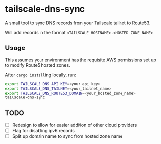 # tailscale-dns-sync

A small tool to sync DNS records from your Tailscale tailnet to Route53.

Will add records in the format `<TAILSCALE HOSTNAME>.<HOSTED ZONE NAME>`

## Usage

This assumes your environment has the requisite AWS permissions set up to modify Route5 hosted zones.

After `cargo install`ing locally, run:

```sh
export TAILSCALE_DNS_API_KEY=<your_api_key>
export TAILSCALE_DNS_TAILNET=<your_tailnet_name>
export TAILSCALE_DNS_ROUTE53_DOMAIN=<your_hosted_zone_name>
tailscale-dns-sync
```

## TODO

- [ ] Redesign to allow for easier addition of other cloud providers
- [ ] Flag for disabling ipv6 records
- [ ] Split up domain name to sync from hosted zone name
